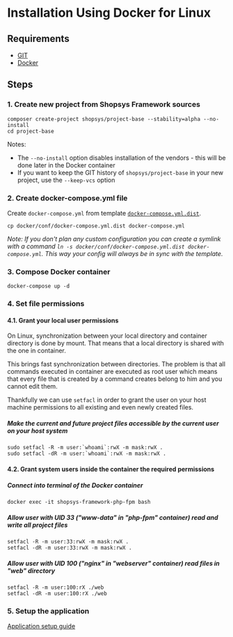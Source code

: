 # Installation Using Docker for Linux

## Requirements
* [GIT](https://git-scm.com/book/en/v2/Getting-Started-Installing-Git)
* [Docker](https://docs.docker.com/engine/installation/)

## Steps
### 1. Create new project from Shopsys Framework sources
```
composer create-project shopsys/project-base --stability=alpha --no-install
cd project-base
```
Notes: 
- The `--no-install` option disables installation of the vendors - this will be done later in the Docker container
- If you want to keep the GIT history of `shopsys/project-base` in your new project, use the `--keep-vcs` option
 
### 2. Create docker-compose.yml file
Create `docker-compose.yml` from template [`docker-compose.yml.dist`](../../../project-base/docker/conf/docker-compose.yml.dist).
```
cp docker/conf/docker-compose.yml.dist docker-compose.yml
```

*Note: If you don't plan any custom configuration you can create a symlink with a command `ln -s docker/conf/docker-compose.yml.dist docker-compose.yml`.*
*This way your config will always be in sync with the template.*

### 3. Compose Docker container
```
docker-compose up -d
```

### 4. Set file permissions
#### 4.1. Grant your local user permissions
On Linux, synchronization between your local directory and container directory is done by mount. That means that a local directory is shared with the one in container.

This brings fast synchronization between directories. The problem is that all commands executed in container are executed as root user which means that every file that is created by a command  creates belong to him and you cannot edit them.

Thankfully we can use `setfacl` in order to grant the user on your host machine permissions to all existing and even newly created files.  

##### Make the current and future project files accessible by the current user on your host system
```
sudo setfacl -R -m user:`whoami`:rwX -m mask:rwX .
sudo setfacl -dR -m user:`whoami`:rwX -m mask:rwX .
```

#### 4.2. Grant system users inside the container the required permissions
##### Connect into terminal of the Docker container
```
docker exec -it shopsys-framework-php-fpm bash
```

##### Allow user with UID 33 ("www-data" in "php-fpm" container) read and write all project files
```
setfacl -R -m user:33:rwX -m mask:rwX .
setfacl -dR -m user:33:rwX -m mask:rwX .
```

##### Allow user with UID 100 ("nginx" in "webserver" container) read files in "web" directory
```
setfacl -R -m user:100:rX ./web
setfacl -dR -m user:100:rX ./web
```

### 5. Setup the application
[Application setup guide](./installation-using-docker-application-setup.md)